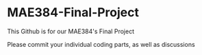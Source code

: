 # MAE384-Final-Project
This Github is for our MAE384's Final Project

Please commit your individual coding parts, as well as discussions
